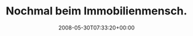 ---
retweeted: false
source: <a href="http://twitter.com" rel="nofollow">Twitter Web Client</a>
entities:
  hashtags: []
  symbols: []
  user_mentions: []
  urls: []
display_text_range:
- '0'
- '66'
favorite_count: '0'
id_str: '823149581'
truncated: false
retweet_count: '0'
id: '823149581'
created_at: Fri May 30 07:33:20 +0000 2008
favorited: false
full_text: Nochmal beim Immobilienmensch. Warten, der is noch nich am Start..
lang: de
tags:
- pesos:twitter
date: '2008-05-30T07:33:20+00:00'
src: https://twitter.com/bascht/status/823149581
original_url: https://twitter.com/bascht/status/823149581
type: twitter_tweet
text: Nochmal beim Immobilienmensch. Warten, der is noch nich am Start..
title: 'Nochmal beim Immobilienmensch. '

---